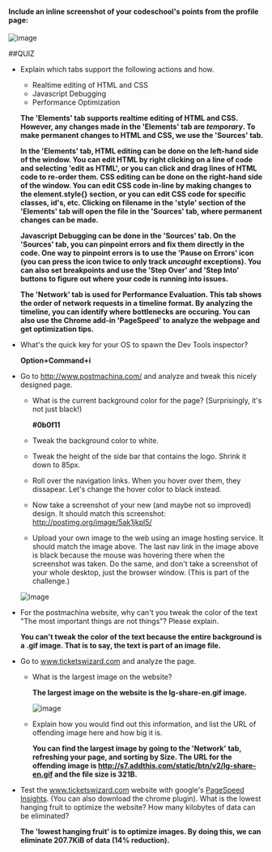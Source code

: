 #### Include an inline screenshot of your codeschool's points from the profile page:

![image](http://i4.minus.com/ibmUJVcFqwX9bG.png)

##QUIZ
* Explain which tabs support the following actions and how.
  * Realtime editing of HTML and CSS 
  * Javascript Debugging
  * Performance Optimization
  
  **The 'Elements' tab supports realtime editing of HTML and CSS. However, any changes made in the 'Elements' tab are *temporary*. To make permanent changes to HTML and CSS, we use the 'Sources' tab.**
  
  **In the 'Elements' tab, HTML editing can be done on the left-hand side of the window. You can edit HTML by right clicking on a line of code and selecting 'edit as HTML', or you can click and drag lines of HTML code to re-order them. CSS editing can be done on the right-hand side of the window. You can edit CSS code in-line by making changes to the element.style{} section, or you can edit CSS code for specific classes, id's, etc. Clicking on filename in the 'style' section of the 'Elements' tab will open the file in the 'Sources' tab, where permanent changes can be made.** 
  
  
  **Javascript Debugging can be done in the 'Sources' tab. On the 'Sources' tab, you can pinpoint errors and fix them directly in the code. One way to pinpoint errors is to use the 'Pause on Errors' icon (you can press the icon twice to only track *uncaught* exceptions). You can also set breakpoints and use the 'Step Over' and 'Step Into' buttons to figure out where your code is running into issues.**
  
  **The 'Network' tab is used for Performance Evaluation. This tab shows the order of network requests in a timeline format. By analyzing the timeline, you can identify where bottlenecks are occuring. You can also use the Chrome add-in 'PageSpeed' to analyze the webpage and get optimization tips.**

* What's the quick key for your OS to spawn the Dev Tools inspector?
	  
	**Option+Command+i**

* Go to http://www.postmachina.com/ and analyze and tweak this nicely designed page.
  * What is the current background color for the page?  (Surprisingly, it's not just black!)
  
  	**#0b0f11**
  * Tweak the background color to white.
  * Tweak the height of the side bar that contains the logo.  Shrink it down to 85px.
  * Roll over the navigation links.  When you hover over them, they dissapear.  Let's change the hover color to black instead.
  * Now take a screenshot of your new (and maybe not so improved) design.  It should match this screenshot: http://postimg.org/image/5ak1jkpl5/
  * Upload your own image to the web using an image hosting service.  It should match the image above. The last nav link in the image above is black because the mouse was hovering there when the screenshot was taken. Do the same, and don't take a screenshot of your whole desktop, just the browser window. (This is part of the challenge.)
  
  ![image](http://i5.minus.com/i7DdtX79kYUx5.png)

* For the postmachina website, why can't you tweak the color of the text "The most important things are not things"?  Please explain.

	**You can't tweak the color of the text because the entire background is a .gif image. That is to say, the text is part of an image file.**


* Go to www.ticketswizard.com and analyze the page.  
  * What is the largest image on the website? 
  
  	**The largest image on the website is the lg-share-en.gif image.** 
  
  	![image](http://s7.addthis.com/static/btn/v2/lg-share-en.gif)
  
  * Explain how you would find out this information, and list the URL of offending image here and how big it is.
  
  	**You can find the largest image by going to the 'Network' tab, refreshing your page, and sorting by Size. The URL for the offending image is http://s7.addthis.com/static/btn/v2/lg-share-en.gif and the file size is 321B.**

* Test the www.ticketswizard.com website with google's [PageSpeed Insights](http://www.ticketswizard.com/).  (You can also download the chrome plugin).  What is the lowest hanging fruit to optimize the website?  How many kilobytes of data can be eliminated?

	**The 'lowest hanging fruit' is to optimize images. By doing this, we can eliminate 207.7KiB of data (14% reduction).**